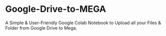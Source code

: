 # Google-Drive-to-MEGA
A Simple &amp; User-Friendly Google Colab Notebook to Upload all your Files &amp; Folder from Google Drive to Mega.
